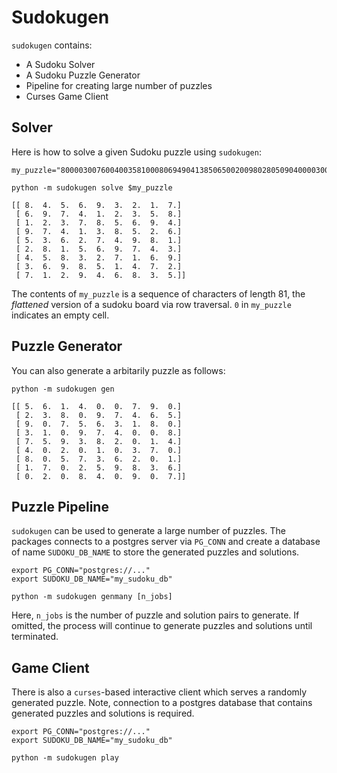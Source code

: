 # Sudokugen

`sudokugen` contains:
- A Sudoku Solver
- A Sudoku Puzzle Generator
- Pipeline for creating large number of puzzles
- Curses Game Client

## Solver

Here is how to solve a given Sudoku puzzle using `sudokugen`:
```
my_puzzle="800003007600400358100080694904138506500200980280509040000300109369051070702946030"

python -m sudokugen solve $my_puzzle

[[ 8.  4.  5.  6.  9.  3.  2.  1.  7.]
 [ 6.  9.  7.  4.  1.  2.  3.  5.  8.]
 [ 1.  2.  3.  7.  8.  5.  6.  9.  4.]
 [ 9.  7.  4.  1.  3.  8.  5.  2.  6.]
 [ 5.  3.  6.  2.  7.  4.  9.  8.  1.]
 [ 2.  8.  1.  5.  6.  9.  7.  4.  3.]
 [ 4.  5.  8.  3.  2.  7.  1.  6.  9.]
 [ 3.  6.  9.  8.  5.  1.  4.  7.  2.]
 [ 7.  1.  2.  9.  4.  6.  8.  3.  5.]]
```
The contents of `my_puzzle` is a sequence of characters of length 81, the *flattened* version of a sudoku board via row traversal. `0` in `my_puzzle` indicates an empty cell.


## Puzzle Generator

You can also generate a arbitarily puzzle as follows:
```
python -m sudokugen gen

[[ 5.  6.  1.  4.  0.  0.  7.  9.  0.]
 [ 2.  3.  8.  0.  9.  7.  4.  6.  5.]
 [ 9.  0.  7.  5.  6.  3.  1.  8.  0.]
 [ 3.  1.  0.  9.  7.  4.  0.  0.  8.]
 [ 7.  5.  9.  3.  8.  2.  0.  1.  4.]
 [ 4.  0.  2.  0.  1.  0.  3.  7.  0.]
 [ 8.  0.  5.  7.  3.  6.  2.  0.  1.]
 [ 1.  7.  0.  2.  5.  9.  8.  3.  6.]
 [ 0.  2.  0.  8.  4.  0.  9.  0.  7.]]
 ```



## Puzzle Pipeline
`sudokugen` can be used to generate a large number of puzzles. The packages connects to a postgres server via `PG_CONN` and create a database of name `SUDOKU_DB_NAME` to store the generated puzzles and solutions.
```
export PG_CONN="postgres://..."
export SUDOKU_DB_NAME="my_sudoku_db"

python -m sudokugen genmany [n_jobs]
```
Here, `n_jobs` is the number of puzzle and solution pairs to generate. If omitted, the process will continue to generate puzzles and solutions until terminated.


## Game Client
There is also a `curses`-based interactive client which serves a randomly generated puzzle. Note, connection to a postgres database that contains generated puzzles and solutions is required.
```
export PG_CONN="postgres://..."
export SUDOKU_DB_NAME="my_sudoku_db"

python -m sudokugen play
```


